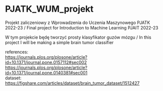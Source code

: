 # PJATK_WUM_projekt
Projekt zaliczeniowy z Wprowadzenia do Uczenia Maszynowego PJATK 2022-23 / Final project for Introduction to Machine Learning PJAIT 2022-23

W tym projekcie będę tworzyć prosty klasyfikator guzów mózgu / In this project I will be making a simple brain tumor classifier  

references:  
https://journals.plos.org/plosone/article?id=10.1371/journal.pone.0157112#sec002  
https://journals.plos.org/plosone/article?id=10.1371/journal.pone.0140381#sec001  
dataset:  
https://figshare.com/articles/dataset/brain_tumor_dataset/1512427
